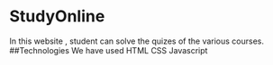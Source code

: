 # StudyOnline
In this website , student can solve the quizes of the various courses.
##Technologies
We have used
       HTML
       CSS
       Javascript

   
